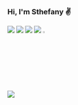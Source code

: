 ### Hi, I'm Sthefany :v:

<div style='display: inline_block'>
  <a href='https://www.linkedin.com/in/sthefany-sena-493361ab/' target='_blank'><img src='https://img.shields.io/badge/LinkedIn-0077B5?style=for-the-badge&logo=linkedin&logoColor=white' target='_blank'></a>
  <a href='https://www.instagram.com/sthefanyssena' target='_blank'><img src='https://img.shields.io/badge/Instagram-E4405F?style=for-the-badge&logo=instagram&logoColor=white' target='_blank'></a>
  <a href="mailto:senasthefany@gmail.com" target='_blank'><img src='https://img.shields.io/badge/Gmail-D14836?style=for-the-badge&logo=gmail&logoColor=white' target='_blank'></a>
  <a href="https://mobile.twitter.com/sthessena" target='_blank'><img src='https://img.shields.io/badge/Twitter-1DA1F2?style=for-the-badge&logo=twitter&logoColor=white' target='_blank'></a>
  <a href='https://orcid.org/0000-0002-0230-8127' target='_blank'><img width='3%' src='https://upload.wikimedia.org/wikipedia/commons/0/06/ORCID_iD.svg' target='_blank'></a>
</div><br>


<div>
  <img src='https://github-readme-stats.vercel.app/api?username=senasthefany&show_icons=true&theme=dracula'/>
</div></br>

<!-- <div style='display: inline_block'>
  <img align='center' width='3.5%' src="https://cdn.jsdelivr.net/gh/devicons/devicon/icons/html5/html5-plain-wordmark.svg" />
  <img align='center' width='3.5%' src="https://cdn.jsdelivr.net/gh/devicons/devicon/icons/css3/css3-plain-wordmark.svg" />
  <img align='center' width='3.5%' src="https://cdn.jsdelivr.net/gh/devicons/devicon/icons/javascript/javascript-original.svg" />
  <img align='center' width='3.5%'src="https://cdn.jsdelivr.net/gh/devicons/devicon/icons/python/python-original.svg" />
  
</div> -->


<!-- comment here -->
